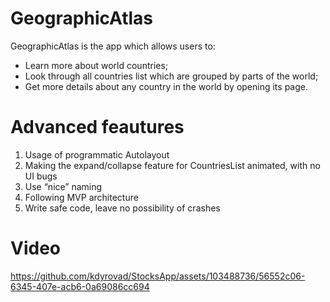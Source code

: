 # **GeographicAtlas**
GeographicAtlas is the app which allows users to:
+ Learn more about world countries;
+ Look through all countries list which are grouped by parts of the world;
+ Get more details about any country in the world by opening its page.

# **Advanced feautures**
1. Usage of programmatic Autolayout
2. Making the expand/collapse feature for CountriesList animated, with no UI bugs
3. Use “nice” naming
4. Following MVP architecture
5. Write safe code, leave no possibility of crashes

# **Video**
https://github.com/kdyrovad/StocksApp/assets/103488736/56552c06-6345-407e-acb6-0a69086cc694
